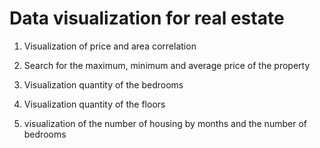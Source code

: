 # Data visualization for real estate

1. Visualization of price and area correlation

2. Search for the maximum, minimum and average price of the property

3. Visualization quantity of the bedrooms

4. Visualization quantity of the floors
5. visualization of the number of housing by months and the number of bedrooms
